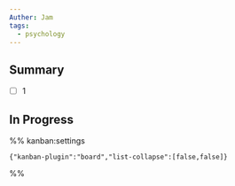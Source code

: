```yaml
---
Auther: Jam
tags:
  - psychology
---
```


## Summary

- [ ] 1


## In Progress





%% kanban:settings
```
{"kanban-plugin":"board","list-collapse":[false,false]}
```
%%